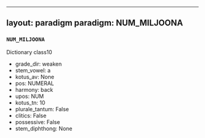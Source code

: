 
---
layout: paradigm
paradigm: NUM_MILJOONA
---
### ` NUM_MILJOONA `

Dictionary class10
* grade_dir: weaken
* stem_vowel: a
* kotus_av: None
* pos: NUMERAL
* harmony: back
* upos: NUM
* kotus_tn: 10
* plurale_tantum: False
* clitics: False
* possessive: False
* stem_diphthong: None
